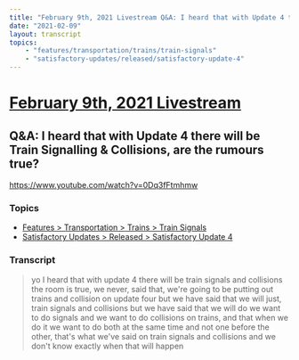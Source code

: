```yaml
---
title: "February 9th, 2021 Livestream Q&A: I heard that with Update 4 there will be Train Signalling & Collisions, are the rumours true?"
date: "2021-02-09"
layout: transcript
topics:
    - "features/transportation/trains/train-signals"
    - "satisfactory-updates/released/satisfactory-update-4"
---
```

# [February 9th, 2021 Livestream](../2021-02-09.md)
## Q&A: I heard that with Update 4 there will be Train Signalling & Collisions, are the rumours true?
https://www.youtube.com/watch?v=0Dq3fFtmhmw

### Topics
* [Features > Transportation > Trains > Train Signals](../topics/features/transportation/trains/train-signals.md)
* [Satisfactory Updates > Released > Satisfactory Update 4](../topics/satisfactory-updates/released/satisfactory-update-4.md)

### Transcript

> yo I heard that with update 4 there will be train signals and collisions the room is true, we never, said that, we're going to be putting out trains and collision on update four but we have said that we will just, train signals and collisions but we have said that we will do we want to do signals and we want to do collisions on trains, and that when we do it we want to do both at the same time and not one before the other, that's what we've said on train signals and collisions and we don't know exactly when that will happen
